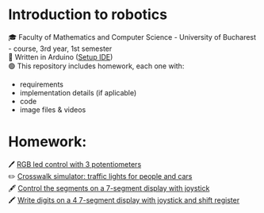 # Introduction to robotics
:mortar_board: Faculty of Mathematics and Computer Science - University of Bucharest - course, 3rd year, 1st semester  
:large_blue_circle: Written in Arduino ([Setup IDE](https://www.arduino.cc/en/software))  
:green_circle: This repository includes homework, each one with:
* requirements
* implementation details (if aplicable)
* code 
* image files & videos

# Homework:
:pen: [RGB led control with 3 potentiometers](./Homework/H1)  
:pencil2: [Crosswalk simulator: traffic lights for people and cars](./Homework/H2)  
:fountain_pen: [Control the segments on a 7-segment display with joystick](./Homework/H3)  
:crayon: [Write digits on a 4 7-segment display with joystick and shift register](./Homework/H4)

